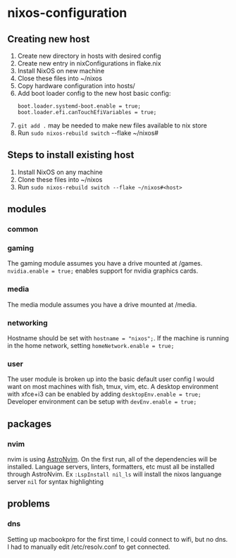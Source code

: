 # nixos-configuration

## Creating new host 
1. Create new directory in hosts with desired config
2. Create new entry in nixConfigurations in flake.nix
3. Install NixOS on new machine
4. Close these files into ~/nixos
5. Copy hardware configuration into hosts/<host>
6. Add boot loader config to the new host
    basic config:
    ```
    boot.loader.systemd-boot.enable = true;
    boot.loader.efi.canTouchEfiVariables = true;
    ```
7. `git add .` may be needed to make new files available to nix store
8. Run `sudo nixos-rebuild switch` --flake ~/nixos#<host>

## Steps to install existing host
1. Install NixOS on any machine
2. Clone these files into ~/nixos
2. Run `sudo nixos-rebuild switch --flake ~/nixos#<host>`

## modules
### common

### gaming
The gaming module assumes you have a drive mounted at /games.
`nvidia.enable = true;` enables support for nvidia graphics cards.

### media
The media module assumes you have a drive mounted at /media.

### networking
Hostname should be set with `hostname = "nixos";`.
If the machine is running in the home network, setting
`homeNetwork.enable = true;`

### user
The user module is broken up into the basic default user config 
I would want on most machines with fish, tmux, vim, etc. A desktop
environment with xfce+i3 can be enabled by adding
`desktopEnv.enable = true;`
Developer environment can be setup with `devEnv.enable = true;`

## packages
### nvim
nvim is using [AstroNvim](https://astronvim.com/). On the first run,
all of the dependencies will be installed. Language servers, linters,
formatters, etc must all be installed through AstroNvim. Ex
`:LspInstall nil_ls` will install the nixos languange server `nil`
for syntax highlighting

## problems
### dns
Setting up macbookpro for the first time, I could connect to wifi,
but no dns. I had to manually edit /etc/resolv.conf to get connected.

